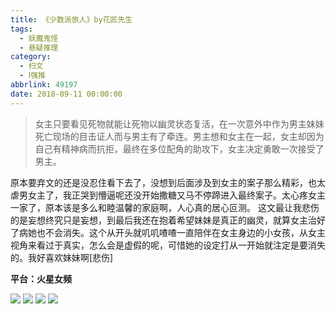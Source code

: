 ```yaml
---
title: 《少数派旅人》by花匠先生
tags:
  - 妖魔鬼怪
  - 悬疑推理
category:
  - 扫文
  - Ⅰ强推
abbrlink: 49197
date: 2018-09-11 00:00:00
---
```

<meta name="referrer" content="no-referrer" />

> 女主只要看见死物就能让死物以幽灵状态复活，在一次意外中作为男主妹妹死亡现场的目击证人而与男主有了牵连。男主想和女主在一起，女主却因为自己有精神病而抗拒，最终在多位配角的助攻下，女主决定勇敢一次接受了男主。

<!-- more -->

原本要弃文的还是没忍住看下去了，没想到后面涉及到女主的案子那么精彩，也太虐男女主了，我正哭到懵逼呢还没开始撒糖又马不停蹄进入最终案子。太心疼女主一家了，原本该是多么和睦温馨的家庭啊，人心真的居心叵测。
这文最让我悲伤的是妄想终究只是妄想，到最后我还在抱着希望妹妹是真正的幽灵，就算女主治好了病她也不会消失。这个从开头就叽叽喳喳一直陪伴在女主身边的小女孩，从女主视角来看过于真实，怎么会是虚假的呢，可惜她的设定打从一开始就注定是要消失的。我好喜欢妹妹啊[悲伤]

**平台：火星女频**

![](https://wx3.sinaimg.cn/mw690/0069kFhhgy1fv5ltfb6kvj30yi1pcu0x.jpg)
![](https://wx1.sinaimg.cn/mw690/0069kFhhgy1fv5lth7c62j30yi1pcu0x.jpg)
![](https://wx1.sinaimg.cn/mw690/0069kFhhgy1fv5ltd6aqhj30yi1pcx6p.jpg)
![](https://wx4.sinaimg.cn/mw690/0069kFhhgy1fv5ltjfdrvj30yi1pcu0x.jpg)